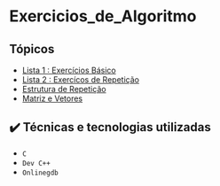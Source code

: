 # Exercicios_de_Algoritmo




## Tópicos
* [Lista 1 : Exercícios Básico](#lista_1)
* [Lista 2 : Exercícos de Repetição](#lista_2)
* [Estrutura de Repetição](#repetição)
* [Matriz e Vetores](#lista3)
## ✔️ Técnicas e tecnologias utilizadas
- ``C``
- ``Dev C++``
- ``Onlinegdb``
